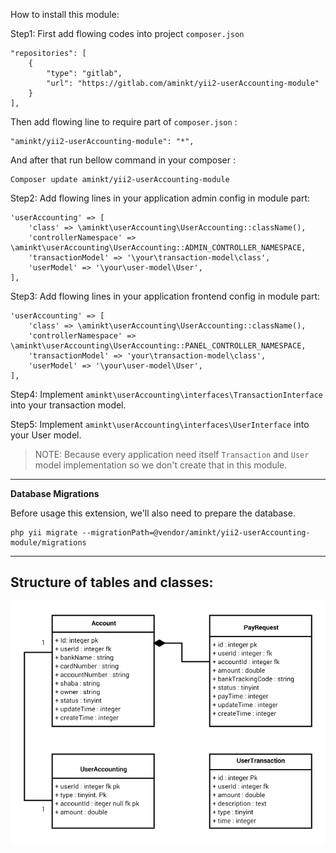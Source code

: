 How to install this module:

Step1: First add flowing codes into project `composer.json`

```
"repositories": [
    {
        "type": "gitlab",
        "url": "https://gitlab.com/aminkt/yii2-userAccounting-module"
    }
],
```

Then add flowing line to require part of `composer.json` :
```
"aminkt/yii2-userAccounting-module": "*",
```

And after that run bellow command in your composer :
```
Composer update aminkt/yii2-userAccounting-module
```

Step2: Add flowing lines in your application admin config in module part:

```
'userAccounting' => [
    'class' => \aminkt\userAccounting\UserAccounting::className(),
    'controllerNamespace' => \aminkt\userAccounting\UserAccounting::ADMIN_CONTROLLER_NAMESPACE,
    'transactionModel' => '\your\transaction-model\class',
    'userModel' => '\your\user-model\User',
],
```

Step3: Add flowing lines in your application frontend config in module part:

```
'userAccounting' => [
    'class' => \aminkt\userAccounting\UserAccounting::className(),
    'controllerNamespace' => \aminkt\userAccounting\UserAccounting::PANEL_CONTROLLER_NAMESPACE,
    'transactionModel' => 'your\transaction-model\class',
    'userModel' => '\your\user-model\User',
],
```

Step4: Implement `aminkt\userAccounting\interfaces\TransactionInterface` into your transaction model.

Step5: Implement `aminkt\userAccounting\interfaces\UserInterface` into your User model.

> NOTE: Because every application need itself `Transaction` and `User` model implementation so we don't create that in this module. 

---
**Database Migrations**

Before usage this extension, we'll also need to prepare the database.

```
php yii migrate --migrationPath=@vendor/aminkt/yii2-userAccounting-module/migrations
```

---
Structure of tables and classes:
---
![alt text](structure.png)
